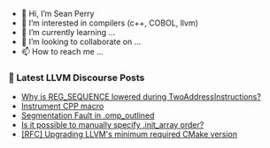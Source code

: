 - 👋 Hi, I’m Sean Perry
- 👀 I’m interested in compilers (c++, COBOL, llvm)
- 🌱 I’m currently learning ...
- 💞️ I’m looking to collaborate on ...
- 📫 How to reach me ...

<!---
s66perry/s66perry is a ✨ special ✨ repository because its `README.md` (this file) appears on your GitHub profile.
You can click the Preview link to take a look at your changes.
--->
### 📕 Latest LLVM Discourse Posts

<!-- DISCOURSE-LLVM:START -->
- [Why is REG_SEQUENCE lowered during TwoAddressInstructions?](https://discourse.llvm.org/t/why-is-reg-sequence-lowered-during-twoaddressinstructions/68641#post_3)
- [Instrument CPP macro](https://discourse.llvm.org/t/instrument-cpp-macro/68648#post_4)
- [Segmentation Fault in .omp_outlined](https://discourse.llvm.org/t/segmentation-fault-in-omp-outlined/68650#post_1)
- [Is it possible to manually specify .init_array order?](https://discourse.llvm.org/t/is-it-possible-to-manually-specify-init-array-order/68649#post_1)
- [[RFC] Upgrading LLVM&#39;s minimum required CMake version](https://discourse.llvm.org/t/rfc-upgrading-llvms-minimum-required-cmake-version/66193#post_19)
<!-- DISCOURSE-LLVM:END -->
